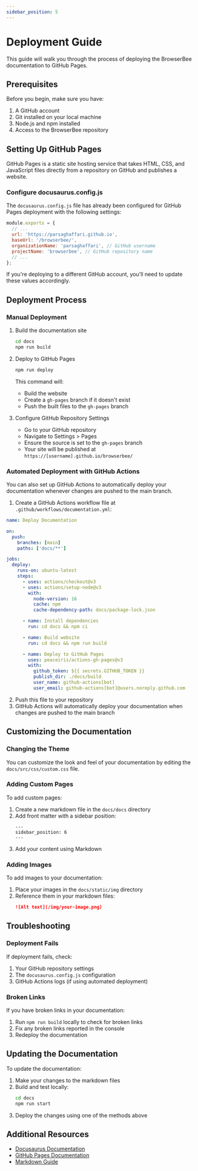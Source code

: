 ```yaml
---
sidebar_position: 5
---
```


# Deployment Guide

This guide will walk you through the process of deploying the BrowserBee documentation to GitHub Pages.

## Prerequisites

Before you begin, make sure you have:

1. A GitHub account
2. Git installed on your local machine
3. Node.js and npm installed
4. Access to the BrowserBee repository

## Setting Up GitHub Pages

GitHub Pages is a static site hosting service that takes HTML, CSS, and JavaScript files directly from a repository on GitHub and publishes a website.

### Configure docusaurus.config.js

The `docusaurus.config.js` file has already been configured for GitHub Pages deployment with the following settings:

```javascript
module.exports = {
  // ...
  url: 'https://parsaghaffari.github.io',
  baseUrl: '/browserbee/',
  organizationName: 'parsaghaffari', // GitHub username
  projectName: 'browserbee', // GitHub repository name
  // ...
};
```

If you're deploying to a different GitHub account, you'll need to update these values accordingly.

## Deployment Process

### Manual Deployment

1. Build the documentation site
   ```bash
   cd docs
   npm run build
   ```

2. Deploy to GitHub Pages
   ```bash
   npm run deploy
   ```

   This command will:
   - Build the website
   - Create a `gh-pages` branch if it doesn't exist
   - Push the built files to the `gh-pages` branch

3. Configure GitHub Repository Settings
   - Go to your GitHub repository
   - Navigate to Settings > Pages
   - Ensure the source is set to the `gh-pages` branch
   - Your site will be published at `https://[username].github.io/browserbee/`

### Automated Deployment with GitHub Actions

You can also set up GitHub Actions to automatically deploy your documentation whenever changes are pushed to the main branch.

1. Create a GitHub Actions workflow file at `.github/workflows/documentation.yml`:

```yaml
name: Deploy Documentation

on:
  push:
    branches: [main]
    paths: ['docs/**']

jobs:
  deploy:
    runs-on: ubuntu-latest
    steps:
      - uses: actions/checkout@v3
      - uses: actions/setup-node@v3
        with:
          node-version: 16
          cache: npm
          cache-dependency-path: docs/package-lock.json

      - name: Install dependencies
        run: cd docs && npm ci

      - name: Build website
        run: cd docs && npm run build

      - name: Deploy to GitHub Pages
        uses: peaceiris/actions-gh-pages@v3
        with:
          github_token: ${{ secrets.GITHUB_TOKEN }}
          publish_dir: ./docs/build
          user_name: github-actions[bot]
          user_email: github-actions[bot]@users.noreply.github.com
```

2. Push this file to your repository
3. GitHub Actions will automatically deploy your documentation when changes are pushed to the main branch

## Customizing the Documentation

### Changing the Theme

You can customize the look and feel of your documentation by editing the `docs/src/css/custom.css` file.

### Adding Custom Pages

To add custom pages:

1. Create a new markdown file in the `docs/docs` directory
2. Add front matter with a sidebar position:
   ```
   ---
   sidebar_position: 6
   ---
   ```
3. Add your content using Markdown

### Adding Images

To add images to your documentation:

1. Place your images in the `docs/static/img` directory
2. Reference them in your markdown files:
   ```markdown
   ![Alt text](/img/your-image.png)
   ```

## Troubleshooting

### Deployment Fails

If deployment fails, check:

1. Your GitHub repository settings
2. The `docusaurus.config.js` configuration
3. GitHub Actions logs (if using automated deployment)

### Broken Links

If you have broken links in your documentation:

1. Run `npm run build` locally to check for broken links
2. Fix any broken links reported in the console
3. Redeploy the documentation

## Updating the Documentation

To update the documentation:

1. Make your changes to the markdown files
2. Build and test locally:
   ```bash
   cd docs
   npm run start
   ```
3. Deploy the changes using one of the methods above

## Additional Resources

- [Docusaurus Documentation](https://docusaurus.io/docs)
- [GitHub Pages Documentation](https://docs.github.com/en/pages)
- [Markdown Guide](https://www.markdownguide.org/)
